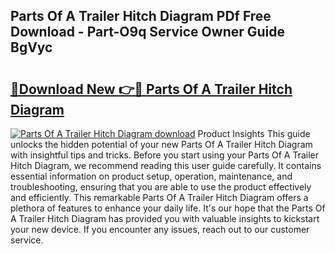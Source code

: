 ## Parts Of A Trailer Hitch Diagram PDf Free Download - Part-O9q Service Owner Guide BgVyc

# <h2><a href="http://dfr6lez.blite.top/?on=Parts+Of+A+Trailer+Hitch+Diagram">🔗Download New 👉🔴 Parts Of A Trailer Hitch Diagram</a></h2>

[![Parts Of A Trailer Hitch Diagram download](https://i.imgur.com/lujVjoI.png)](http://dfr6lez.blite.top/?on=Parts+Of+A+Trailer+Hitch+Diagram)
Product Insights This guide unlocks the hidden potential of your new Parts Of A Trailer Hitch Diagram with insightful tips and tricks. Before you start using your Parts Of A Trailer Hitch Diagram, we recommend reading this user guide carefully. It contains essential information on product setup, operation, maintenance, and troubleshooting, ensuring that you are able to use the product effectively and efficiently. This remarkable Parts Of A Trailer Hitch Diagram offers a plethora of features to enhance your daily life. It's our hope that the Parts Of A Trailer Hitch Diagram has provided you with valuable insights to kickstart your new device. If you encounter any issues, reach out to our customer service.
